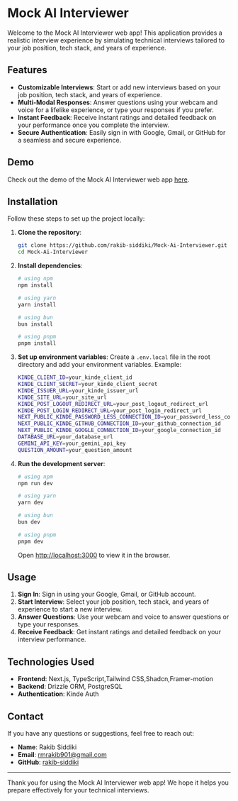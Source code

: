 # Mock AI Interviewer

Welcome to the Mock AI Interviewer web app! This application provides a realistic interview experience by simulating technical interviews tailored to your job position, tech stack, and years of experience.

## Features

-   **Customizable Interviews**: Start or add new interviews based on your job position, tech stack, and years of experience.
-   **Multi-Modal Responses**: Answer questions using your webcam and voice for a lifelike experience, or type your responses if you prefer.
-   **Instant Feedback**: Receive instant ratings and detailed feedback on your performance once you complete the interview.
-   **Secure Authentication**: Easily sign in with Google, Gmail, or GitHub for a seamless and secure experience.

## Demo

Check out the demo of the Mock AI Interviewer web app [here](https://mock-ai-interviewer.vercel.app).

## Installation

Follow these steps to set up the project locally:

1. **Clone the repository**:

    ```sh
    git clone https://github.com/rakib-siddiki/Mock-Ai-Interviewer.git
    cd Mock-Ai-Interviewer
    ```

2. **Install dependencies**:

    ```sh
    # using npm
    npm install

    # using yarn
    yarn install

    # using bun
    bun install

    # using pnpm
    pnpm install
    ```

3. **Set up environment variables**:
   Create a `.env.local` file in the root directory and add your environment variables. Example:

    ```sh
    KINDE_CLIENT_ID=your_kinde_client_id
    KINDE_CLIENT_SECRET=your_kinde_client_secret
    KINDE_ISSUER_URL=your_kinde_issuer_url
    KINDE_SITE_URL=your_site_url
    KINDE_POST_LOGOUT_REDIRECT_URL=your_post_logout_redirect_url
    KINDE_POST_LOGIN_REDIRECT_URL=your_post_login_redirect_url
    NEXT_PUBLIC_KINDE_PASSWORD_LESS_CONNECTION_ID=your_password_less_connection_id
    NEXT_PUBLIC_KINDE_GITHUB_CONNECTION_ID=your_github_connection_id
    NEXT_PUBLIC_KINDE_GOOGLE_CONNECTION_ID=your_google_connection_id
    DATABASE_URL=your_database_url
    GEMINI_API_KEY=your_gemini_api_key
    QUESTION_AMOUNT=your_question_amount
    ```

4. **Run the development server**:

    ```sh
    # using npm
    npm run dev

    # using yarn
    yarn dev

    # using bun
    bun dev

    # using pnpm
    pnpm dev
    ```

    Open [http://localhost:3000](http://localhost:3000) to view it in the browser.

## Usage

1. **Sign In**: Sign in using your Google, Gmail, or GitHub account.
2. **Start Interview**: Select your job position, tech stack, and years of experience to start a new interview.
3. **Answer Questions**: Use your webcam and voice to answer questions or type your responses.
4. **Receive Feedback**: Get instant ratings and detailed feedback on your interview performance.

## Technologies Used

-   **Frontend**: Next.js, TypeScript,Tailwind CSS,Shadcn,Framer-motion
-   **Backend**: Drizzle ORM, PostgreSQL
-   **Authentication**: Kinde Auth

## Contact

If you have any questions or suggestions, feel free to reach out:

-   **Name**: Rakib Siddiki
-   **Email**: [rmrakib901@gmail.com](mailto:rmrakib901@gmail.com)
-   **GitHub**: [rakib-siddiki](https://github.com/rakib-siddiki)

---

Thank you for using the Mock AI Interviewer web app! We hope it helps you prepare effectively for your technical interviews.
